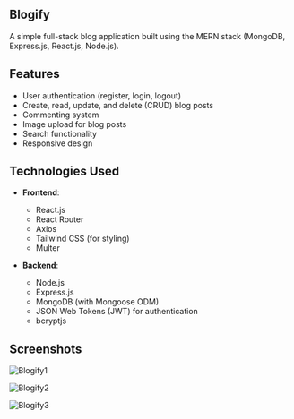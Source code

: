 ## Blogify

A simple full-stack blog application built using the MERN stack (MongoDB, Express.js, React.js, Node.js).
## Features

- User authentication (register, login, logout)
- Create, read, update, and delete (CRUD) blog posts
- Commenting system
- Image upload for blog posts
- Search functionality
- Responsive design

## Technologies Used
- **Frontend**:

  - React.js
  - React Router
  - Axios
  - Tailwind CSS (for styling)
  - Multer

- **Backend**:
  - Node.js
  - Express.js
  - MongoDB (with Mongoose ODM)
  - JSON Web Tokens (JWT) for authentication
  - bcryptjs

## Screenshots

![Blogify1](https://github.com/user-attachments/assets/6ad6b912-8b2f-45f0-8684-4753e4f4a307)

![Blogify2](https://github.com/user-attachments/assets/1b69a79b-abd4-4e6e-a10a-bf3b3954cc5b)

![Blogify3](https://github.com/user-attachments/assets/84bc2464-44fa-4b83-aa6b-12f377842bed)



